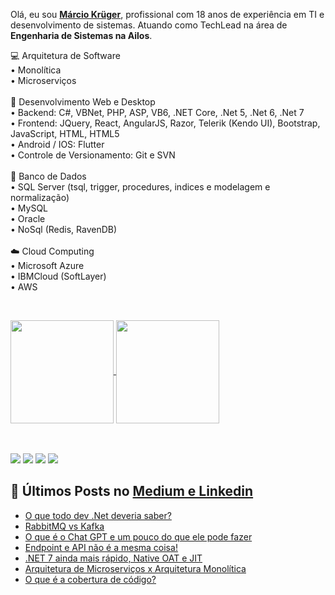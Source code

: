 Olá, eu sou <b>[Márcio Krüger](https://github.com/marciokgr)</b>, profissional com 18 anos de experiência em TI e desenvolvimento de sistemas. Atuando como TechLead na área de <b>Engenharia de Sistemas na Ailos</b>.

💻 Arquitetura de Software
<br/>
 • Monolítica
<br/>
 • Microserviços
<br/><br/>
📝 Desenvolvimento Web e Desktop
<br/>
 • Backend: C#, VBNet, PHP, ASP, VB6, .NET Core, .Net 5, .Net 6, .Net 7
 <br/>
 • Frontend: JQuery, React, AngularJS, Razor, Telerik (Kendo UI), Bootstrap, JavaScript, HTML, HTML5
 <br/>
 • Android / IOS: Flutter
 <br/>
 • Controle de Versionamento: Git e SVN 
<br/><br/>
🎲 Banco de Dados
<br/>
 • SQL Server (tsql, trigger, procedures, indices e modelagem e normalização)
 <br/>
 • MySQL
 <br/>
 • Oracle
 <br/>
 • NoSql (Redis, RavenDB)
<br/><br/>
☁️ Cloud Computing
<br/>
 • Microsoft Azure
 <br/>
 • IBMCloud (SoftLayer)
 <br/>
 • AWS

<br/>
<p>
<a href="https://github.com/marciokgr/github-readme-stats">
    <img
      align="center"
      height="165"
      src="https://github-readme-stats.vercel.app/api?username=marciokgr&count_private=true&show_icons=true&custom_title=marciokgr%20Stats&hide=issues&theme=dracula"
    />
  </a>
<a href="https://github.com/marciokgr/github-readme-stats">
    <img
      align="center"
      height="165"
      src="https://github-readme-stats.vercel.app/api/top-langs/?username=marciokgr&layout=compact&theme=dracula&langs_count=8"
    />
</a>
</p>
<br/><br/>
<div>
  <a href="https://www.linkedin.com/in/marciokgr/" target="_blank"><img src="https://img.shields.io/badge/-LinkedIn-%230077B5?style=for-the-badge&logo=linkedin&logoColor=white" target="_blank"></a> 
<a href="https://www.instagram.com/marciokgr" target="_blank"><img src="https://img.shields.io/badge/-Instagram-%23E4405F?style=for-the-badge&logo=instagram&logoColor=white" target="_blank"></a> 
<a href="https://api.whatsapp.com/send?phone=55047999230489" target="_blank"><img src="https://img.shields.io/badge/-Whatsapp-Ibe25?style=for-the-badge&logo=whatsapp&logoColor=white" target="_blank"></a>
   <a href = "mailto:marcio.kgr@gmail.com?subject='Contato github'"><img src="https://img.shields.io/badge/-Email-%23333?style=for-the-badge&logo=gmail&logoColor=white" target="_blank"></a>
</div>

## 📕 Últimos Posts no [Medium e Linkedin]([(https://medium.com/@marcio.kgr/))
<!-- BLOG-POST-LIST:START -->
- [O que todo dev .Net deveria saber?](https://medium.com/@marcio.kgr/o-que-todo-dev-net-deveria-saber-8e3f344b7206)
- [RabbitMQ vs Kafka](https://medium.com/@marcio.kgr/rabbitmq-vs-kafka-c265456c97da)
- [O que é o Chat GPT e um pouco do que ele pode fazer](https://medium.com/@marcio.kgr/o-que-%C3%A9-o-chat-gpt-e-um-pouco-do-que-ele-pode-fazer-a4b07a47e364)
- [Endpoint e API não é a mesma coisa!](https://medium.com/@marcio.kgr/endpoint-e-api-n%C3%A3o-%C3%A9-a-mesma-coisa-d4d25cbf5ef0)
- [.NET 7 ainda mais rápido, Native OAT e JIT](https://medium.com/@marcio.kgr/net-7-ainda-mais-r%C3%A1pido-oat-e-jit-19b7dabf9a9c)
- [Arquitetura de Microserviços x Arquitetura Monolítica](https://medium.com/@marcio.kgr/arquitetura-de-microservi%C3%A7os-x-arquitetura-monol%C3%ADtica-6ac1008cba0f)
- [O que é a cobertura de código?](https://medium.com/@marcio.kgr/o-que-%C3%A9-a-cobertura-de-c%C3%B3digo-b0420857d30b)
<!-- BLOG-POST-LIST:END -->
